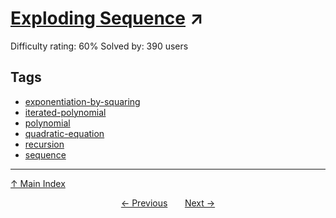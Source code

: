 # [Exploding Sequence](https://projecteuler.net/problem=492) ↗️

Difficulty rating: 60%
Solved by: 390 users
## Tags

- [exponentiation-by-squaring](../tags/exponentiation-by-squaring.md)
- [iterated-polynomial](../tags/iterated-polynomial.md)
- [polynomial](../tags/polynomial.md)
- [quadratic-equation](../tags/quadratic-equation.md)
- [recursion](../tags/recursion.md)
- [sequence](../tags/sequence.md)



---

[↑ Main Index](../README.md)


<div align=center><a href='491.md'>← Previous</a> &nbsp;&nbsp; &nbsp;&nbsp;  <a href='493.md'>Next →</a></div>
